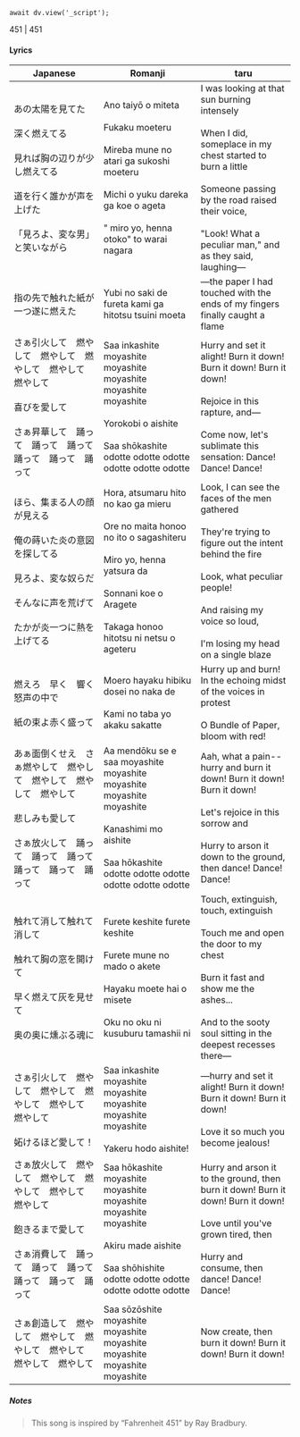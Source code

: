 ```dataviewjs
await dv.view('_script');
```
451 | 451
#### Lyrics

| Japanese                                                                                   | Romanji                                                                                                                                                                                         | taru                                                                                                                                                                                                                                 |
| ------------------------------------------------------------------------------------------ | ----------------------------------------------------------------------------------------------------------------------------------------------------------------------------------------------- | ------------------------------------------------------------------------------------------------------------------------------------------------------------------------------------------------------------------------------------ |
| あの太陽を見てた<br><br>深く燃えてる<br><br>見れば胸の辺りが少し燃えてる<br><br>道を行く誰かが声を上げた<br><br>「見ろよ、変な男」と笑いながら    | Ano taiyō o miteta<br><br>Fukaku moeteru<br><br>Mireba mune no atari ga sukoshi moeteru<br><br>Michi o yuku dareka ga koe o ageta<br><br>" miro yo, henna otoko" to warai nagara                | I was looking at that sun burning intensely<br><br>When I did, someplace in my chest started to burn a little<br><br>Someone passing by the road raised their voice,<br><br>"Look! What a peculiar man," and as they said, laughing— |
| 指の先で触れた紙が一つ遂に燃えた                                                                           | Yubi no saki de fureta kami ga hitotsu tsuini moeta                                                                                                                                             | —the paper I had touched with the ends of my fingers finally caught a flame                                                                                                                                                          |
| さぁ引火して　燃やして　燃やして　燃やして　燃やして　燃やして<br><br>喜びを愛して<br><br>さぁ昇華して　踊って　踊って　踊って　踊って　踊って　踊って        | Saa inkashite moyashite moyashite moyashite moyashite moyashite<br><br>Yorokobi o aishite<br><br>Saa shōkashite odotte odotte odotte odotte odotte odotte                                       | Hurry and set it alight! Burn it down! Burn it down! Burn it down!<br><br>Rejoice in this rapture, and—<br><br>Come now, let's sublimate this sensation: Dance! Dance! Dance!                                                        |
| ほら、集まる人の顔が見える<br><br>俺の蒔いた炎の意図を探してる<br><br>見ろよ、変な奴らだ<br><br>そんなに声を荒げて<br><br>たかが炎一つに熱を上げてる | Hora, atsumaru hito no kao ga mieru<br><br>Ore no maita honoo no ito o sagashiteru<br><br>Miro yo, henna yatsura da<br><br>Sonnani koe o Aragete<br><br>Takaga honoo hitotsu ni netsu o ageteru | Look, I can see the faces of the men gathered<br><br>They're trying to figure out the intent behind the fire<br><br>Look, what peculiar people!<br><br>And raising my voice so loud,<br><br>I'm losing my head on a single blaze     |
| 燃えろ　早く　響く怒声の中で<br><br>紙の束よ赤く盛って                                                            | Moero hayaku hibiku dosei no naka de<br><br>Kami no taba yo akaku sakatte                                                                                                                       | Hurry up and burn! In the echoing midst of the voices in protest<br><br>O Bundle of Paper, bloom with red!                                                                                                                           |
| あぁ面倒くせえ　さぁ燃やして　燃やして　燃やして　燃やして　燃やして<br><br>悲しみも愛して<br><br>さぁ放火して　踊って　踊って　踊って　踊って　踊って　踊って    | Aa mendōku se e saa moyashite moyashite moyashite moyashite moyashite<br><br>Kanashimi mo aishite<br><br>Saa hōkashite odotte odotte odotte odotte odotte odotte                                | Aah, what a pain-- hurry and burn it down! Burn it down! Burn it down!<br><br>Let's rejoice in this sorrow and<br><br>Hurry to arson it down to the ground, then dance! Dance! Dance!                                                |
| 触れて消して触れて消して<br><br>触れて胸の窓を開けて<br><br>早く燃えて灰を見せて<br><br>奥の奥に燻ぶる魂に                          | Furete keshite furete keshite<br><br>Furete mune no mado o akete<br><br>Hayaku moete hai o misete<br><br>Oku no oku ni kusuburu tamashii ni                                                     | Touch, extinguish, touch, extinguish<br><br>Touch me and open the door to my chest<br><br>Burn it fast and show me the ashes...<br><br>And to the sooty soul sitting in the deepest recesses there—                                  |
| さぁ引火して　燃やして　燃やして　燃やして　燃やして　燃やして<br><br>妬けるほど愛して！                                           | Saa inkashite moyashite moyashite moyashite moyashite moyashite<br><br>Yakeru hodo aishite!                                                                                                     | —hurry and set it alight! Burn it down! Burn it down! Burn it down!<br><br>Love it so much you become jealous!                                                                                                                       |
| さぁ放火して　燃やして　燃やして　燃やして　燃やして　燃やして<br><br>飽きるまで愛して<br><br>さぁ消費して　踊って　踊って　踊って　踊って　踊って　踊って      | Saa hōkashite moyashite moyashite moyashite moyashite moyashite<br><br>Akiru made aishite<br><br>Saa shōhishite odotte odotte odotte odotte odotte odotte                                       | Hurry and arson it to the ground, then burn it down! Burn it down! Burn it down!<br><br>Love until you've grown tired, then<br><br>Hurry and consume, then dance! Dance! Dance!                                                      |
| さぁ創造して　燃やして　燃やして　燃やして　燃やして　燃やして　燃やして                                                       | Saa sōzōshite moyashite moyashite moyashite moyashite moyashite moyashite                                                                                                                       | Now create, then burn it down! Burn it down! Burn it down!                                                                                                                                                                           |
##### Notes
>This song is inspired by “Fahrenheit 451” by Ray Bradbury.